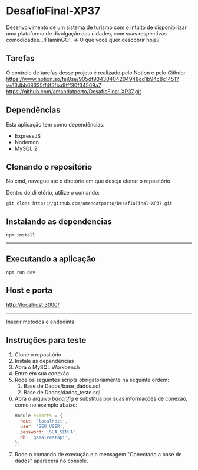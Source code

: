 # DesafioFinal-XP37

Desenvolvimento de um sistema de turismo com o intúito de disponibilizar uma plataforma de divulgação das cidades, com suas respectivas comodidades.
.:FlaminGO:. => O que você quer descobrir hoje?

## Tarefas

O controle de tarefas desse projeto é realizado pelo Notion e pelo Github:
https://www.notion.so/fej0se/905df93430404204948cd1b94c8c1451?v=13dbb68335ff4f5fba9fff30f34569a7
https://github.com/amandatporto/DesafioFinal-XP37.git

## Dependências

Esta aplicação tem como dependências: 
- ExpressJS
- Nodemon
- MySQL 2

## Clonando o repositório

No cmd, navegue até o diretório em que deseja clonar o repositório. 

Dentro do diretório, utilize o comando:

``` git clone https://github.com/amandatporto/DesafioFinal-XP37.git ```

## Instalando as dependencias

``` npm install ```

---

## Executando a aplicação

``` npm run dev ```

## **Host e porta** 

<http://localhost:3000/>

---

Inserir métodos e endpoints

## **Instruções para teste**

1.  Clone o repositório
2.  Instale as dependências
3.  Abra o MySQL Workbench
4.  Entre em sua conexão
5.  Rode os seguintes scripts obrigatoriamente na seguinte ordem:
      1. Base de Dados/base_dados.sql
      2. Base de Dados/dados_teste.sql
6.  Abra o arquivo [_bdconfig_](src/config/bdconfig.js) e substitua por suas informações de conexão, como no exemplo abaixo: 
    ```js
    module.exports = {
      host: 'localhost',
      user: 'SEU_USER',
      password: 'SUA_SENHA',
      db: 'gama-restapi',
    };
    ```
7. Rode o comando de execução e a mensagem "Conectado a base de dados" aparecerá no console. 
